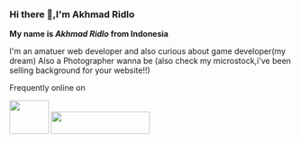 ### Hi there 👋,I'm Akhmad Ridlo

<b>My name is <i>Akhmad Ridlo</i> from Indonesia</b>

I'm an amatuer web developer and also curious about game developer(my dream)
Also a Photographer wanna be (also check my microstock,i've been selling background for your website!!)

Frequently online on

<a href="https://www.instagram.com/lumirenz" target="_blank"><img height="60px" width="70px" src="http://clipart-library.com/images_k/instagram-png-transparent/instagram-png-transparent-1.png"></a>
<a href="https://www.shutterstock.com/g/Akhmad+Ridlo" target="_blank"><img height="40px" width="175px" src="https://cdn.freebiesupply.com/logos/large/2x/shutterstock-logo-png-transparent.png"></a>


<!--
**akhmdrdlo/akhmdrdlo** is a ✨ _special_ ✨ repository because its `README.md` (this file) appears on your GitHub profile.

Here are some ideas to get you started:

- 🔭 I’m currently working on ...
- 🌱 I’m currently learning ...
- 👯 I’m looking to collaborate on ...
- 🤔 I’m looking for help with ...
- 💬 Ask me about ...
- 📫 How to reach me: ...
- 😄 Pronouns: ...
- ⚡ Fun fact: ...
-->
